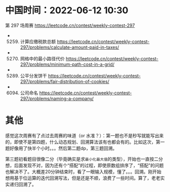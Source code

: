 
# 中国时间：2022-06-12 10:30

第 297 场周赛 https://leetcode.cn/contest/weekly-contest-297
- 5259. 计算应缴税款总额 https://leetcode.cn/contest/weekly-contest-297/problems/calculate-amount-paid-in-taxes/
- 5270. 网格中的最小路径代价 https://leetcode.cn/contest/weekly-contest-297/problems/minimum-path-cost-in-a-grid/
- 5289. 公平分发饼干 https://leetcode.cn/contest/weekly-contest-297/problems/fair-distribution-of-cookies/
- 6094. 公司命名 https://leetcode.cn/contest/weekly-contest-297/problems/naming-a-company/

# 其他

感觉这次周赛有了点过去周赛的味道（or 水准？）：第一题也不是秒写就能写出来的，即使不是第四题，什么动态规划、回溯算法该有也都会有的。比如这次，第一题好像用了快半个小时。。。然后第二题dp，第三题回溯。

第三题初看题目很像二分（毕竟确实是求`最小化最大值`的类型），开始也一直按二分想，后面发现不对，因为还有个“搭配”的过程，即使原数组排序了，“搭配”的问题也解决不了。大概差20分钟结束时，看了一眼输入规模，懂了。。。回溯。刚开始想用基于位运算的迭代回溯写法，但是还是不顺，浪费了一些时间。算了，老老实实递归回溯了。
